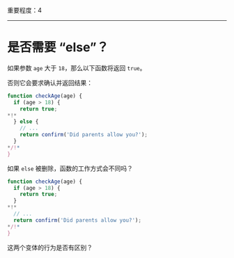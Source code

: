 重要程度：4

---

# 是否需要 “else”？

如果参数 `age` 大于 `18`，那么以下函数将返回 `true`。

否则它会要求确认并返回结果：

```js
function checkAge(age) {
  if (age > 18) {
    return true;
*!*
  } else {
    // ...
    return confirm('Did parents allow you?');
  }
*/!*
}
```

如果 `else` 被删除，函数的工作方式会不同吗？

```js
function checkAge(age) {
  if (age > 18) {
    return true;
  }
*!*
  // ...
  return confirm('Did parents allow you?');
*/!*
}
```

这两个变体的行为是否有区别？
